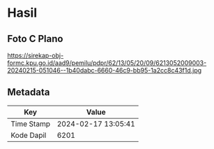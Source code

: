 # Hasil

## Foto C Plano

https://sirekap-obj-formc.kpu.go.id/aad9/pemilu/pdpr/62/13/05/20/09/6213052009003-20240215-051046--1b40dabc-6660-46c9-bb95-1a2cc8c43f1d.jpg


## Metadata

| Key        | Value               |
| ---------- | ------------------- |
| Time Stamp | 2024-02-17 13:05:41 |
| Kode Dapil | 6201                |



